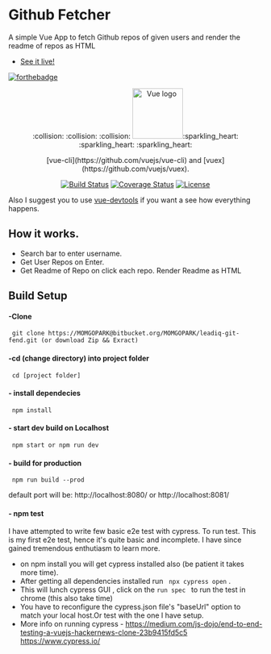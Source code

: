 # Github Fetcher

A simple Vue App to fetch Github repos of given users and render the readme of repos as HTML

- [See it live!](https://leadiqfe.firebaseapp.com/)

[![forthebadge](https://forthebadge.com/images/badges/built-with-love.svg)](https://forthebadge.com)  

<p align="center"> :collision: :collision: :collision:
  <a href="https://vuejs.org" target="_blank" rel="noopener noreferrer"><img width="100" src="https://vuejs.org/images/logo.png" alt="Vue logo"></a>:sparkling_heart: :sparkling_heart: :sparkling_heart:
   
  </p>
  
  
<p align="center">
[vue-cli](https://github.com/vuejs/vue-cli) and [vuex](https://github.com/vuejs/vuex).
</p>
  


<p align="center">
  <a href="https://circleci.com/gh/vuejs/vue/tree/dev"><img src="https://img.shields.io/circleci/project/vuejs/vue/dev.svg" alt="Build Status"></a>
  <a href="https://codecov.io/github/vuejs/vue?branch=dev"><img src="https://img.shields.io/codecov/c/github/vuejs/vue/dev.svg" alt="Coverage Status"></a>
  <a href="https://www.npmjs.com/package/vue"><img src="https://img.shields.io/npm/l/vue.svg" alt="License"></a>
</p>

Also I suggest you to use [vue-devtools](https://github.com/vuejs/vue-devtools) if you want a see how everything happens.

## How it works.
- Search bar to enter username.
- Get User Repos on Enter.
- Get Readme of Repo on click each repo. Render Readme as HTML


## Build Setup


####  -Clone 
```
 git clone https://MOMGOPARK@bitbucket.org/MOMGOPARK/leadiq-git-fend.git (or download Zip && Exract)
```
####  -cd (change directory) into project folder
```
 cd [project folder]
```
####  - install dependecies
```
 npm install
```
####  - start dev build on Localhost
```
 npm start or npm run dev
```
####  - build for production
```
 npm run build --prod
```
default port will be: http://localhost:8080/ or http://localhost:8081/

####  - npm test
I have attempted to write few basic e2e test with cypress. To run test. This is my first e2e test,
hence it's quite basic and incomplete. I have since gained tremendous enthutiasm to learn more.

- on npm install you will get cypress installed also (be patient it takes more time).
- After getting all dependencies installed  run ``` npx cypress open``` .
-  This will lunch cypress GUI , click on the `run spec `  to run the test in chrome (this also take time)
- You have to reconfigure the cypress.json file's "baseUrl" option to match your local host.Or test with the one I have setup.
- More info on running cypress - https://medium.com/js-dojo/end-to-end-testing-a-vuejs-hackernews-clone-23b9415fd5c5
 https://www.cypress.io/


